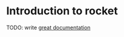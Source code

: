 # Introduction to rocket

TODO: write [great documentation](http://jacobian.org/writing/what-to-write/)
